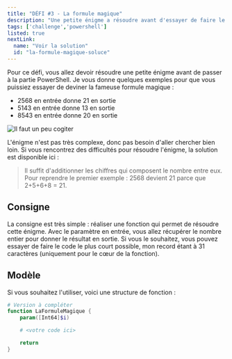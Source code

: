 ```yaml
---
title: "DÉFI #3 - La formule magique"
description: "Une petite énigme a résoudre avant d'essayer de faire le script le plus court possible pour la résoudre"
tags: ['challenge','powershell']
listed: true
nextLink:
  name: "Voir la solution"
  id: "la-formule-magique-soluce"
---
```


Pour ce défi, vous allez devoir résoudre une petite énigme avant de passer à la partie PowerShell. Je vous donne quelques exemples pour que vous puissiez essayer de deviner la fameuse formule magique :

- 2568 en entrée donne 21 en sortie
- 5143 en entrée donne 13 en sortie
- 8543 en entrée donne 20 en sortie

![Il faut un peu cogiter](https://media.giphy.com/media/d3mlE7uhX8KFgEmY/giphy.gif)

L'énigme n'est pas très complexe, donc pas besoin d'aller chercher bien loin. Si vous rencontrez des difficultés pour résoudre l'énigme, la solution est disponible ici :

> Il suffit d'additionner les chiffres qui composent le nombre entre eux. Pour reprendre le premier exemple : 2568 devient 21 parce que 2+5+6+8 = 21.

## Consigne

La consigne est très simple : réaliser une fonction qui permet de résoudre cette énigme. Avec le paramètre en entrée, vous allez récupérer le nombre entier pour donner le résultat en sortie. Si vous le souhaitez, vous pouvez essayer de faire le code le plus court possible, mon record étant à 31 caractères (uniquement pour le cœur de la fonction).

## Modèle

Si vous souhaitez l'utiliser, voici une structure de fonction :

```powershell
# Version à compléter
function LaFormuleMagique {
    param([Int64]$i)

    # <votre code ici>

    return 
}
```
